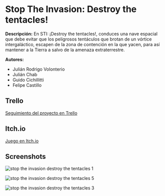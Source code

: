 # Stop The Invasion: Destroy the tentacles!

__Descripción:__ En STI: ¡Destroy the tentacles!, conduces una nave espacial que debe evitar que los peligrosos tentáculos que brotan de un vórtice intergaláctico, escapen de la zona de contención en la que yacen, para así mantener a la Tierra a salvo de la amenaza extraterrestre.

__Autores:__
* Julián Rodrigo Volonterio
* Julián Chab
* Guido Cichillitti
* Felipe Castillo

## Trello

[Seguimiento del proyecto en Trello](https://trello.com/b/00l19Nm5/sti-destroy-the-tentacles)

## Itch.io

[Juego en Itch.io](https://aniluj.itch.io/stop-the-invasion-destroy-the-tentacles)

## Screenshots

![stop the invasion destroy the tentacles 1](https://user-images.githubusercontent.com/21962457/37191677-ece8dc7e-233f-11e8-815b-ce4fd30dade7.png)

![stop the invasion destroy the tentacles 5](https://user-images.githubusercontent.com/21962457/37191696-08daaf98-2340-11e8-9c1d-f6727bec29e8.png)

![stop the invasion destroy the tentacles 3](https://user-images.githubusercontent.com/21962457/37191711-1e97fa52-2340-11e8-8531-d3f49d2af891.png)
